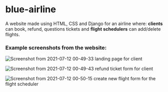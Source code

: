 # blue-airline
A website made using HTML, CSS and Django for an airline where: **clients** can book, refund, questions tickets and **flight schedulers** can add/delete flights.

### Example screenshots from the website:

![Screenshot from 2021-07-12 00-49-33](https://user-images.githubusercontent.com/47794149/125210994-b5a97a00-e2ab-11eb-8262-1bb18b78d69d.png)
landing page for client

![Screenshot from 2021-07-12 00-49-43](https://user-images.githubusercontent.com/47794149/125211022-fb664280-e2ab-11eb-9727-e41a204b2ad6.png)
refund ticket form for client

![Screenshot from 2021-07-12 00-50-15](https://user-images.githubusercontent.com/47794149/125211044-2cdf0e00-e2ac-11eb-83c6-2ed5cb1ab9f0.png)
create new flight form for the flight scheduler
